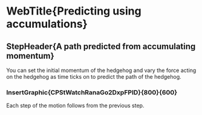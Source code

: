 # WebTitle{Predicting using accumulations}

## StepHeader{A path predicted from accumulating momentum}

You can set the initial momentum of the hedgehog and vary the force acting on the hedgehog as time ticks on to predict the path of the hedgehog.

### InsertGraphic{CPStWatchRanaGo2DxpFPID}{800}{600}

Each step of the motion follows from the previous step.
